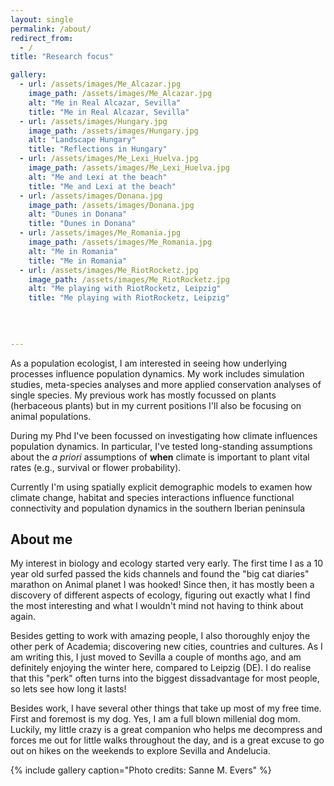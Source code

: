 ```yaml
---
layout: single
permalink: /about/
redirect_from:
  - /
title: "Research focus"

gallery:
  - url: /assets/images/Me_Alcazar.jpg
    image_path: /assets/images/Me_Alcazar.jpg
    alt: "Me in Real Alcazar, Sevilla"
    title: "Me in Real Alcazar, Sevilla"
  - url: /assets/images/Hungary.jpg
    image_path: /assets/images/Hungary.jpg
    alt: "Landscape Hungary"
    title: "Reflections in Hungary"
  - url: /assets/images/Me_Lexi_Huelva.jpg
    image_path: /assets/images/Me_Lexi_Huelva.jpg
    alt: "Me and Lexi at the beach"
    title: "Me and Lexi at the beach"
  - url: /assets/images/Donana.jpg
    image_path: /assets/images/Donana.jpg
    alt: "Dunes in Donana"
    title: "Dunes in Donana"
  - url: /assets/images/Me_Romania.jpg
    image_path: /assets/images/Me_Romania.jpg
    alt: "Me in Romania"
    title: "Me in Romania"
  - url: /assets/images/Me_RiotRocketz.jpg
    image_path: /assets/images/Me_RiotRocketz.jpg
    alt: "Me playing with RiotRocketz, Leipzig"
    title: "Me playing with RiotRocketz, Leipzig"
  
      

  
---
```


As a population ecologist, I am interested in seeing how underlying processes influence population dynamics. My work includes simulation studies, meta-species analyses and more applied conservation analyses of single species. My previous work has mostly focussed on plants (herbaceous plants) but in my current positions I'll also be focusing on animal populations.   

During my Phd I've been focussed on investigating how climate influences population dynamics. In particular, I've tested long-standing assumptions about the _a priori_ assumptions of **when** climate is important to plant vital rates (e.g., survival or flower probability).


Currently I'm using spatially explicit demographic models to examen how climate change, habitat and species interactions influence functional connectivity and population dynamics in the southern Iberian peninsula 


## About me
My interest in biology and ecology started very early. The first time I as a 10 year old surfed passed the kids channels and found the "big cat diaries" marathon on Animal planet I was hooked! Since then, it has mostly been a discovery of different aspects of ecology, figuring out exactly what I find the most interesting and what I wouldn't mind not having to think about again.

Besides getting to work with amazing people, I also thoroughly enjoy the other perk of Academia; discovering new cities, countries and cultures. As I am writing this, I just moved to Sevilla a couple of months ago, and am definitely enjoying the winter here, compared to Leipzig (DE). I do realise that this "perk" often turns into the biggest dissadvantage for most people, so lets see how long it lasts!

Besides work, I have several other things that take up most of my free time. First and foremost is my dog. Yes, I am a full blown millenial dog mom. Luckily, my little crazy is a great companion who helps me decompress and forces me out for little walks throughout the day, and is a great excuse to go out on hikes on the weekends to explore Sevilla and Andelucia.

{% include gallery caption="Photo credits: Sanne M. Evers" %}

